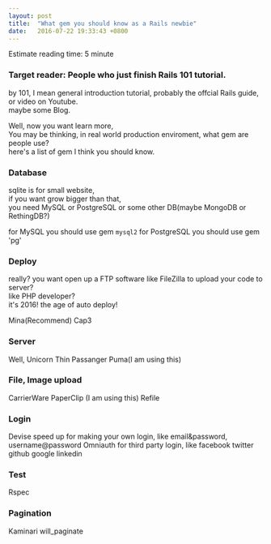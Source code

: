 ```yaml
---
layout: post
title:  "What gem you should know as a Rails newbie"
date:   2016-07-22 19:33:43 +0800
---
```

Estimate reading time: 5 minute  

### Target reader: People who just finish Rails 101 tutorial.  
by 101, I mean general introduction tutorial, probably the offcial Rails guide, or video on Youtube.  
maybe some Blog.    


Well, now you want learn more,     
You may be thinking, in real world production enviroment, what gem are people use?     
here's a list of gem I think you should know.  




### Database
sqlite is for small website,  
if you want grow bigger than that,  
you need MySQL or PostgreSQL or some other DB(maybe MongoDB or RethingDB?)

for MySQL you should use gem `mysql2`
for PostgreSQL you should use gem 'pg'


### Deploy
really? you want open up a FTP software like FileZilla to upload your code to server?  
like PHP developer?  
it's 2016! the age of auto deploy!    

Mina(Recommend)
Cap3



### Server  
Well, 
Unicorn
Thin
Passanger
Puma(I am using this)

### File, Image upload
CarrierWare
PaperClip (I am using this)
Refile



### Login

Devise speed up for making your own login, like email&password, username@password
Omniauth for third party login, like facebook twitter github google linkedin



### Test
Rspec


### Pagination
Kaminari 
 will_paginate 









 